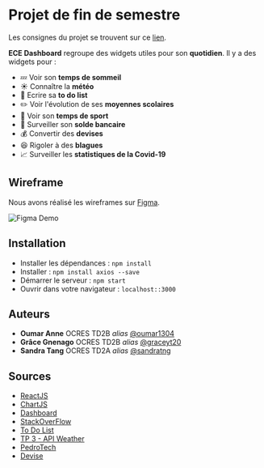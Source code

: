 # Projet de fin de semestre

Les consignes du projet se trouvent sur ce [lien](https://github.com/sandratng/PROJECT_WEB_OCRES/blob/master/Projet%20Dashboard.pdf).

**ECE Dashboard** regroupe des widgets utiles pour son **quotidien**. Il y a des widgets pour :  

* :zzz: Voir son **temps de sommeil**  
* :sunny: Connaître la **météo**  
* :scroll: Ecrire sa **to do list**  
* :pencil2: Voir l'évolution de ses **moyennes scolaires**  
* :running: Voir son **temps de sport**  
* :money_with_wings: Surveiller son **solde bancaire**  
* :moneybag: Convertir des **devises**  
* :laughing: Rigoler à des **blagues**  
* :chart_with_upwards_trend: Surveiller les **statistiques de la Covid-19**

## Wireframe

Nous avons réalisé les wireframes sur [Figma](https://www.figma.com/file/725LpZHa3Rcj8psK8YnlQs/Projet-Web?node-id=0%3A1).

![Figma Demo](figma.gif)

## Installation

* Installer les dépendances : ``npm install``
* Installer : ``npm install axios --save``
* Démarrer le serveur : ``npm start``
* Ouvrir dans votre navigateur : ``localhost::3000``

## Auteurs

* **Oumar Anne** OCRES TD2B _alias_ [@oumar1304](https://github.com/oumar1304)
* **Grâce Gnenago** OCRES TD2B _alias_ [@graceyt20](https://github.com/graceyt20)
* **Sandra Tang** OCRES TD2A _alias_ [@sandratng](https://github.com/sandratng)

## Sources

* [ReactJS](https://fr.reactjs.org/)
* [ChartJS](https://www.chartjs.org/)
* [Dashboard](https://github.com/devias-io/react-material-dashboard)
* [StackOverFlow](https://stackoverflow.com/)
* [To Do List](https://github.com/mastro-elfo/todo-react/tree/master/src/components?fbclid=IwAR2X7iibO8F8qE12FEjRhqcEoJIg26hK86wzP9Le2LduTlDAV-34qRvcI7Y)
* [TP 3 - API Weather](https://github.com/sandratng/TP3_WEB_OCRES)
* [PedroTech](https://www.youtube.com/watch?v=rpg1jOvGCtQ&t=452s&ab_channel=PedroTech)
* [Devise](https://github.com/WebDevSimplified/React-Currency-Converter)



